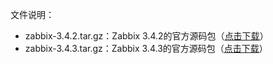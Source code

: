 文件说明：
- zabbix-3.4.2.tar.gz：Zabbix 3.4.2的官方源码包（[点击下载](https://raw.githubusercontent.com/ghoulich/zabbix/master/source/zabbix-3.4.2.tar.gz "点击下载")）
- zabbix-3.4.3.tar.gz：Zabbix 3.4.3的官方源码包（[点击下载](https://raw.githubusercontent.com/ghoulich/zabbix/master/source/zabbix-3.4.3.tar.gz "点击下载")）
